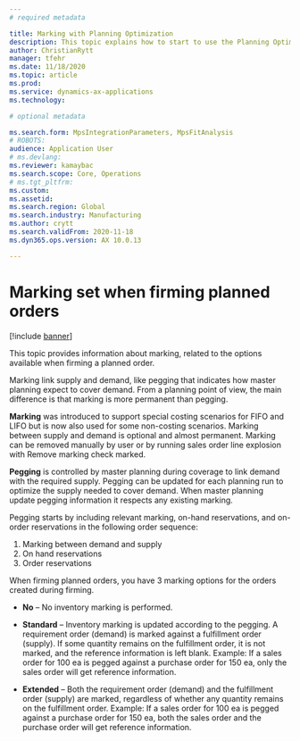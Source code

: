 ```yaml
---
# required metadata

title: Marking with Planning Optimization
description: This topic explains how to start to use the Planning Optimization functionality. 
author: ChristianRytt
manager: tfehr
ms.date: 11/18/2020
ms.topic: article
ms.prod: 
ms.service: dynamics-ax-applications
ms.technology: 

# optional metadata

ms.search.form: MpsIntegrationParameters, MpsFitAnalysis
# ROBOTS: 
audience: Application User
# ms.devlang: 
ms.reviewer: kamaybac
ms.search.scope: Core, Operations
# ms.tgt_pltfrm: 
ms.custom: 
ms.assetid: 
ms.search.region: Global
ms.search.industry: Manufacturing
ms.author: crytt
ms.search.validFrom: 2020-11-18
ms.dyn365.ops.version: AX 10.0.13

---
```

# Marking set when firming planned orders

[!include [banner](../../includes/banner.md)]

This topic provides information about marking, related to the options available when firming a planned order. 

Marking link supply and demand, like pegging that indicates how master planning expect to cover demand. From a planning point of view, the main difference is that marking is more permanent than pegging.

**Marking** was introduced to support special costing scenarios for FIFO and LIFO but is now also used for some non-costing scenarios. Marking between supply and demand is optional and almost permanent. Marking can be removed manually by user or by running sales order line explosion with Remove marking check marked.

**Pegging** is controlled by master planning during coverage to link demand with the required supply. Pegging can be updated for each planning run to optimize the supply needed to cover demand. When master planning update pegging information it respects any existing marking.

Pegging starts by including relevant marking, on-hand reservations, and on-order reservations in the following order sequence:

1. Marking between demand and supply
2. On hand reservations
3. Order reservations

When firming planned orders, you have 3 marking options for the orders created during firming.

- **No**  – No inventory marking is performed.
- **Standard**  – Inventory marking is updated according to the pegging. A requirement order (demand) is marked against a fulfillment order (supply). If some quantity remains on the fulfillment order, it is not marked, and the reference information is left blank.
Example: If a sales order for 100 ea is pegged against a purchase order for 150 ea, only the sales order will get reference information.

- **Extended**  – Both the requirement order (demand) and the fulfillment order (supply) are marked, regardless of whether any quantity remains on the fulfillment order.
Example: If a sales order for 100 ea is pegged against a purchase order for 150 ea, both the sales order and the purchase order will get reference information.
